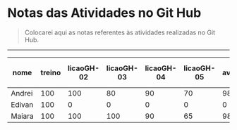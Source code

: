 # Notas das Atividades no Git Hub

> Colocarei aqui as notas referentes às atividades realizadas no Git Hub.

---

nome   | treino | licaoGH-02 | licaoGH-03 | licaoGH-04 | licaoGH-05 | atv-avaliativa-I 
-----  | ------ | ---------- | ---------- | ---------- | ---------- | ---------------- 
Andrei | 100    |    100     |    80      | 90         | 70         | 98                   
Edivan | 100    |     0      |     0      |  0         | 0          | 0
Maiara | 100    |    100     |    100     | 90         | 65         | 98
